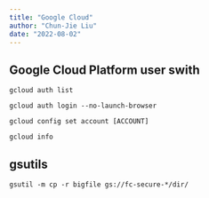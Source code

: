 ```yaml
---
title: "Google Cloud"
author: "Chun-Jie Liu"
date: "2022-08-02"
---
```



## Google Cloud Platform user swith

```
gcloud auth list

gcloud auth login --no-launch-browser

gcloud config set account [ACCOUNT]

gcloud info
```

## gsutils

```
gsutil -m cp -r bigfile gs://fc-secure-*/dir/
```